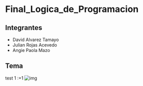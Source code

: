 # Final_Logica_de_Programacion

## Integrantes

* David Alvarez Tamayo
* Julian Rojas Acevedo
* Angie Paola Mazo

## Tema
test 1
:+1
![img](http://c.files.bbci.co.uk/15C01/production/_106598098_gettyi33758.jpg)
